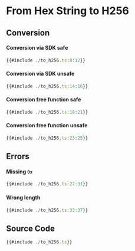 # From Hex String to H256

## Conversion

#### Conversion via SDK safe

```ts
{{#include ./to_h256.ts:8:12}}
```

#### Conversion via SDK unsafe

```ts
{{#include ./to_h256.ts:14:16}}
```

#### Conversion free function safe

```ts
{{#include ./to_h256.ts:18:21}}
```

#### Conversion free function unsafe

```ts
{{#include ./to_h256.ts:23:25}}
```

## Errors

#### Missing `0x`

```ts
{{#include ./to_h256.ts:27:31}}
```

#### Wrong length

```ts
{{#include ./to_h256.ts:33:37}}
```

## Source Code

```ts
{{#include ./to_h256.ts}}
```
